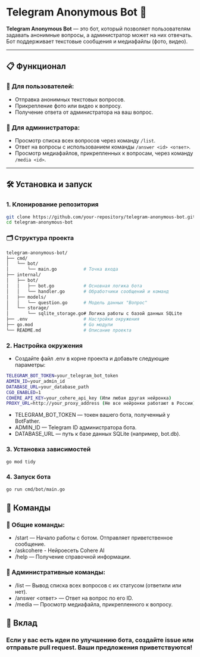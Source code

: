 # Telegram Anonymous Bot 🤖

**Telegram Anonymous Bot** — это бот, который позволяет пользователям задавать анонимные вопросы, а администратор может на них отвечать. Бот поддерживает текстовые сообщения и медиафайлы (фото, видео).

---

## 📋 Функционал

### 🔹 Для пользователей:
- Отправка анонимных текстовых вопросов.
- Прикрепление фото или видео к вопросу.
- Получение ответа от администратора на ваш вопрос.

### 🔹 Для администратора:
- Просмотр списка всех вопросов через команду `/list`.
- Ответ на вопросы с использованием команды `/answer <id> <ответ>`.
- Просмотр медиафайлов, прикрепленных к вопросам, через команду `/media <id>`.

---

## 🛠️ Установка и запуск

### 1. Клонирование репозитория
```bash
git clone https://github.com/your-repository/telegram-anonymous-bot.git
cd telegram-anonymous-bot
```

### 🗂️ Структура проекта
```bash
telegram-anonymous-bot/
├── cmd/
│   └── bot/
│       └── main.go          # Точка входа
├── internal/
│   ├── bot/
│   │   ├── bot.go           # Основная логика бота
│   │   └── handler.go       # Обработчики сообщений и команд
│   ├── models/
│   │   └── question.go      # Модель данных "Вопрос"
│   └── storage/
│       └── sqlite_storage.go# Логика работы с базой данных SQLite
├── .env                     # Настройки окружения
├── go.mod                   # Go модули
└── README.md                # Описание проекта
```

### 2. Настройка окружения
- Создайте файл .env в корне проекта и добавьте следующие параметры:

```bash
TELEGRAM_BOT_TOKEN=your_telegram_bot_token
ADMIN_ID=your_admin_id
DATABASE_URL=your_database_path
CGO_ENABLED=1
COHERE_API_KEY=your_cohere_api_key (Или любая другая нейронка)
PROXY_URL=http://your_proxy_address (Не все нейронки работают в России)

```

- TELEGRAM_BOT_TOKEN — токен вашего бота, полученный у BotFather.
- ADMIN_ID — Telegram ID администратора бота.
- DATABASE_URL — путь к базе данных SQLite (например, bot.db).

### 3. Установка зависимостей

```bash
go mod tidy
```

### 4. Запуск бота

```bash
go run cmd/bot/main.go
```

## 💬 Команды
### 🔹 Общие команды:
- /start — Начало работы с ботом. Отправляет приветственное сообщение.
- /askcohere - Нейроесеть Cohere AI
- /help — Получение справочной информации.
### 🔹 Административные команды:
- /list — Вывод списка всех вопросов с их статусом (ответили или нет).
- /answer <id> <ответ> — Ответ на вопрос по его ID.
- /media <id> — Просмотр медиафайла, прикрепленного к вопросу.

## 🤝 Вклад
### Если у вас есть идеи по улучшению бота, создайте issue или отправьте pull request. Ваши предложения приветствуются!